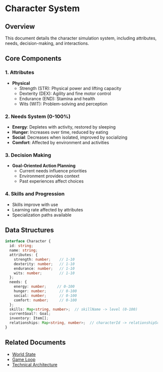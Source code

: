# Character System

## Overview
This document details the character simulation system, including attributes, needs, decision-making, and interactions.

## Core Components

### 1. Attributes
- **Physical**
  - Strength (STR): Physical power and lifting capacity
  - Dexterity (DEX): Agility and fine motor control
  - Endurance (END): Stamina and health
  - Wits (WIT): Problem-solving and perception

### 2. Needs System (0-100%)
- **Energy**: Depletes with activity, restored by sleeping
- **Hunger**: Increases over time, reduced by eating
- **Social**: Decreases when isolated, improved by socializing
- **Comfort**: Affected by environment and activities

### 3. Decision Making
- **Goal-Oriented Action Planning**
  - Current needs influence priorities
  - Environment provides context
  - Past experiences affect choices

### 4. Skills and Progression
- Skills improve with use
- Learning rate affected by attributes
- Specialization paths available

## Data Structures
```typescript
interface Character {
  id: string;
  name: string;
  attributes: {
    strength: number;    // 1-10
    dexterity: number;   // 1-10
    endurance: number;   // 1-10
    wits: number;        // 1-10
  };
  needs: {
    energy: number;     // 0-100
    hunger: number;      // 0-100
    social: number;      // 0-100
    comfort: number;     // 0-100
  };
  skills: Map<string, number>;  // skillName -> level (0-100)
  currentGoal?: Goal;
  inventory: Item[];
  relationships: Map<string, number>;  // characterId -> relationshipScore
}
```

## Related Documents
- [World State](../world/README.md)
- [Game Loop](../game_loop/README.md)
- [Technical Architecture](../architecture/README.md)
